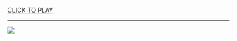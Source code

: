 
<a href="https://premium76.site?title=zombie_unblocked_games&ref=13M">CLICK TO PLAY</a></h3>
<hr>

<a href="https://premium76.site?title=zombie_unblocked_games&ref=13M"><img src="https://clearcache.store/games.png"></a>



